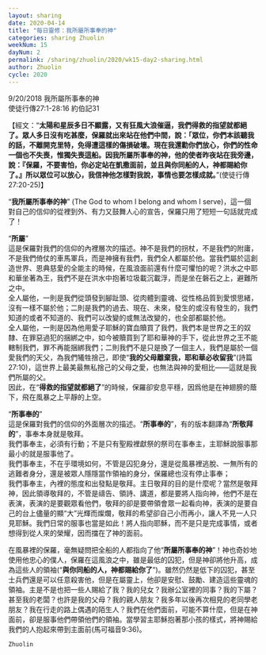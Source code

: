 ```yaml
---
layout: sharing
date: 2020-04-14
title: "每日靈修：我所屬所事奉的神"
categories: sharing Zhuolin
weekNum: 15
dayNum: 2
permalink: /sharing/zhuolin/2020/wk15-day2-sharing.html
author: Zhuolin
cycle: 2020
---
```

9/20/2018 我所屬所事奉的神  
使徒行傳27:1-28:16 約伯記31  

【經文：“**太陽和星辰多日不顯露，又有狂風大浪催逼，我們得救的指望就都絕了。眾人多日沒有吃甚麼，保羅就出來站在他們中間，說：「眾位，你們本該聽我的話，不離開克里特，免得遭這樣的傷損破壞。現在我還勸你們放心，你們的性命一個也不失喪，惟獨失喪這船。因我所屬所事奉的神，他的使者昨夜站在我旁邊，說：『保羅，不要害怕，你必定站在凱撒面前，並且與你同船的人，神都賜給你了。』所以眾位可以放心，我信神他怎樣對我說，事情也要怎樣成就。**”(使徒行傳 27:20-25)】  

“**我所屬所事奉的神**” (The God to whom I belong and whom I serve)，這一個對自己的信仰的從裡到外、有力又鼓舞人心的宣告，保羅只用了短短一句話就完成了！  

“**所屬**”  
這是保羅對我們的信仰的內裡層次的描述。神不是我們的拐杖，不是我們的附庸，不是我們倚仗的車馬軍兵，而是神擁有我們，我們全人都屬於他。當我們屬於這創造世界、恩典慈愛的全能主的時候，在風浪面前還有什麼可懼怕的呢？洪水之中耶和華坐著為王，我們不是在洪水中抱著垃圾載沉載浮，而是坐在磐石之上，避難所之中。  
全人屬他，一則是我們從頭發到腳趾頭、從肉體到靈魂、從性格品質到愛恨思緒，沒有一樣不屬於他；二則是我們的過去、現在、未來，發生的或沒有發生的，我們知道的或者不知道的、我們可以改變的或無法改變的，也全部都屬於他。  
全人屬他，一則是因為他用愛子耶穌的寶血贖買了我們，我們本是世界之王的奴隸、在罪惡過犯的捆綁之中，如今被贖買到了耶和華神的手下，從此世界之王不能轄制我們，罪不再能捆綁我們；二則我們不是只是換了一個主人，我們是屬於一個愛我們的天父，為我們犧牲捨己，即使“**我的父母離棄我，耶和華必收留我**”(詩篇27:10)，這世界上最美最無私捨己的父母之愛，也無法與神的愛相比——這就是我們所屬的父。  
因此，在“**得救的指望就都絕了**”的時候，保羅卻安息平穩，因爲他是在神翅膀的蔭下，飛在風暴之上平靜的上空。  

“**所事奉的**”  
這是保羅對我們的信仰的外面層次的描述。“**所事奉的**”，有的版本翻譯為“**所敬拜的**”，事奉本身就是敬拜。  
我們事奉主，必須有行動；不是只有聖殿裡獻祭的祭司在事奉主，主耶穌說服事那最小的就是服事他了。  
我們事奉主，不在乎環境如何，不管是囚犯身分，還是從風暴裡逃脫、一無所有的逃難者身分，還是被眾人隱隱當作領袖的身分，保羅總也沒有停止事奉；  
我們事奉主，內裡的態度和出發點是敬拜。主日敬拜的目的是什麼呢？當然是敬拜神，因此領導敬拜的，不管是禱告、領詩、講道，都是要將人指向神，他們不是在表演，表演的是要觀眾看他們，敬拜的卻是要帶領會眾一起看向神，表演的是要自己的台上儘量的顯“大”光輝而燦爛，敬拜的希望卻自己小而再小，讓人不見一人只見耶穌。我們日常的服事也當是如此！將人指向耶穌，而不是只是完成事情，或者想得到從人來的榮耀，因而擋在了神的面前。  

在風暴裡的保羅，毫無疑問把全船的人都指向了他“**所屬所事奉的神**”！神也奇妙地使用他忠心的僕人，保羅在這風浪之中，雖是最低的囚犯，但是神卻將他升高，成為這些人的領袖(“**與你同船的人，神都賜給你了**”)。雖然仍然是低下的囚犯，甚至士兵們還是可以任意殺害他，但是在屬靈上，他卻是安慰、鼓勵、建造這些靈魂的領袖。主是不是也把一些人賜給了我？我的兒女？我辦公室裡的同事？我的下屬？甚至我的老闆？也許是我的父母？我的親人朋友？我多年以後再次相見的老同學老朋友？我在行走的路上偶遇的陌生人？我們在他們面前，可能不算什麼，但是在神面前，卻是服事他們帶領他們的領袖。當學習主耶穌抱著那小孩的樣式，將神賜給我們的人抱起來帶到主面前(馬可福音9:36)。  

`Zhuolin`  
